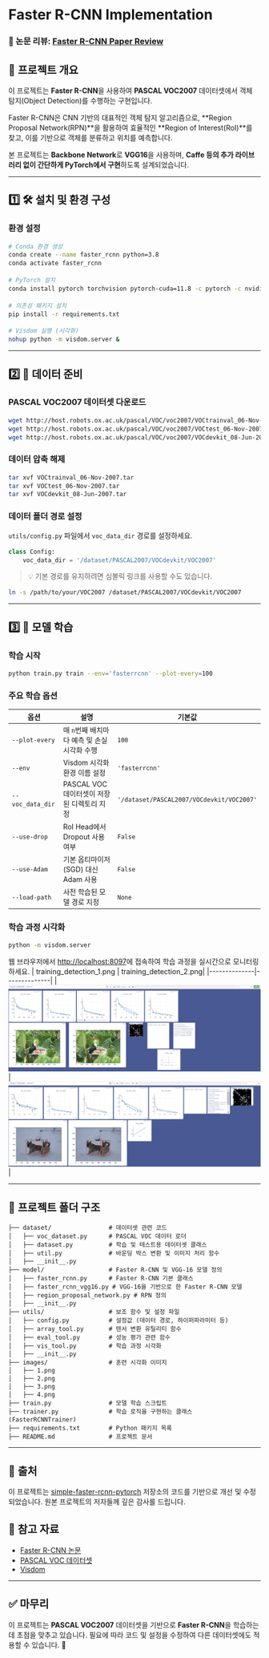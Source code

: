 # Faster R-CNN Implementation

### 📝 논문 리뷰: [Faster R-CNN Paper Review](https://velog.io/@davidlyoo/Faster-R-CNN-Paper-Review-An-End-to-End-Solution-for-Efficient-Object-Detection)

## 📌 프로젝트 개요
이 프로젝트는 **Faster R-CNN**을 사용하여 **PASCAL VOC2007** 데이터셋에서 객체 탐지(Object Detection)를 수행하는 구현입니다. 

Faster R-CNN은 CNN 기반의 대표적인 객체 탐지 알고리즘으로, **Region Proposal Network(RPN)**을 활용하여 효율적인 **Region of Interest(RoI)**를 찾고, 이를 기반으로 객체를 분류하고 위치를 예측합니다.

본 프로젝트는 **Backbone Network**로 **VGG16**을 사용하며, **Caffe 등의 추가 라이브러리 없이 간단하게 PyTorch에서 구현**하도록 설계되었습니다.

---
## 1️⃣ 🛠 설치 및 환경 구성
###  환경 설정
```bash
# Conda 환경 생성
conda create --name faster_rcnn python=3.8
conda activate faster_rcnn

# PyTorch 설치
conda install pytorch torchvision pytorch-cuda=11.8 -c pytorch -c nvidia

# 의존성 패키지 설치
pip install -r requirements.txt

# Visdom 실행 (시각화)
nohup python -m visdom.server &
```

---
## 2️⃣ 📂 데이터 준비
### PASCAL VOC2007 데이터셋 다운로드
```bash
wget http://host.robots.ox.ac.uk/pascal/VOC/voc2007/VOCtrainval_06-Nov-2007.tar
wget http://host.robots.ox.ac.uk/pascal/VOC/voc2007/VOCtest_06-Nov-2007.tar
wget http://host.robots.ox.ac.uk/pascal/VOC/voc2007/VOCdevkit_08-Jun-2007.tar
```
### 데이터 압축 해제
```bash
tar xvf VOCtrainval_06-Nov-2007.tar
tar xvf VOCtest_06-Nov-2007.tar
tar xvf VOCdevkit_08-Jun-2007.tar
```
### 데이터 폴더 경로 설정
`utils/config.py` 파일에서 `voc_data_dir` 경로를 설정하세요.
```python
class Config:
    voc_data_dir = '/dataset/PASCAL2007/VOCdevkit/VOC2007'
```
> 💡 기본 경로를 유지하려면 심볼릭 링크를 사용할 수도 있습니다.
```bash
ln -s /path/to/your/VOC2007 /dataset/PASCAL2007/VOCdevkit/VOC2007
```

---
## 3️⃣ 🚀 모델 학습
### 학습 시작
```bash
python train.py train --env='fasterrcnn' --plot-every=100
```

### 주요 학습 옵션
| 옵션           | 설명                                      | 기본값 |
|---------------|---------------------------------------|-------|
| `--plot-every` | 매 `n`번째 배치마다 예측 및 손실 시각화 수행  | `100` |
| `--env`       | Visdom 시각화 환경 이름 설정              | `'fasterrcnn'` |
| `--voc_data_dir` | PASCAL VOC 데이터셋이 저장된 디렉토리 지정 | `'/dataset/PASCAL2007/VOCdevkit/VOC2007'` |
| `--use-drop`  | RoI Head에서 Dropout 사용 여부          | `False` |
| `--use-Adam`  | 기본 옵티마이저(SGD) 대신 Adam 사용      | `False` |
| `--load-path` | 사전 학습된 모델 경로 지정               | `None` |

### 학습 과정 시각화
```bash
python -m visdom.server
```
웹 브라우저에서 [http://localhost:8097](http://localhost:8097)에 접속하여 학습 과정을 실시간으로 모니터링하세요.
| training_detection_1.png | training_detection_2.png|
|--------------|--------------|
| ![training_detection_1](images/1.png) | ![training_detection_2](images/2.png) |

---
## 📂 프로젝트 폴더 구조
```plaintext
├── dataset/                # 데이터셋 관련 코드
│   ├── voc_dataset.py      # PASCAL VOC 데이터 로더
│   ├── dataset.py          # 학습 및 테스트용 데이터셋 클래스
│   ├── util.py             # 바운딩 박스 변환 및 이미지 처리 함수
│   ├── __init__.py
├── model/                  # Faster R-CNN 및 VGG-16 모델 정의
│   ├── faster_rcnn.py      # Faster R-CNN 기본 클래스
│   ├── faster_rcnn_vgg16.py # VGG-16을 기반으로 한 Faster R-CNN 모델
│   ├── region_proposal_network.py # RPN 정의
│   ├── __init__.py
├── utils/                  # 보조 함수 및 설정 파일
│   ├── config.py           # 설정값 (데이터 경로, 하이퍼파라미터 등)
│   ├── array_tool.py       # 텐서 변환 유틸리티 함수
│   ├── eval_tool.py        # 성능 평가 관련 함수
│   ├── vis_tool.py         # 학습 과정 시각화
│   ├── __init__.py
├── images/                 # 훈련 시각화 이미지
│   ├── 1.png
│   ├── 2.png
│   ├── 3.png
│   ├── 4.png
├── train.py                # 모델 학습 스크립트
├── trainer.py              # 학습 로직을 구현하는 클래스 (FasterRCNNTrainer)
├── requirements.txt        # Python 패키지 목록
├── README.md               # 프로젝트 문서
```

---

## 📢 출처

이 프로젝트는 [simple-faster-rcnn-pytorch](https://github.com/chenyuntc/simple-faster-rcnn-pytorch/tree/master) 저장소의 코드를 기반으로 개선 및 수정되었습니다. 원본 프로젝트의 저자들께 깊은 감사를 드립니다.

## 📍 참고 자료
- [Faster R-CNN 논문](https://arxiv.org/abs/1506.01497)
- [PASCAL VOC 데이터셋](http://host.robots.ox.ac.uk/pascal/VOC/)
- [Visdom](https://github.com/facebookresearch/visdom)

---
## ✅ 마무리
이 프로젝트는 **PASCAL VOC2007** 데이터셋을 기반으로 **Faster R-CNN**을 학습하는 데 초점을 맞추고 있습니다. 필요에 따라 코드 및 설정을 수정하여 다른 데이터셋에도 적용할 수 있습니다. 🚀
